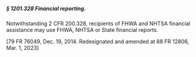 ##### § 1201.328 Financial reporting. #####

Notwithstanding 2 CFR 200.328, recipients of FHWA and NHTSA financial assistance may use FHWA, NHTSA or State financial reports.

[79 FR 76049, Dec. 19, 2014. Redesignated and amended at 88 FR 12806, Mar. 1, 2023]